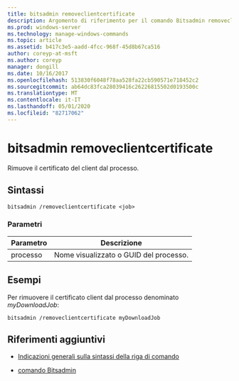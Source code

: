 ```yaml
---
title: bitsadmin removeclientcertificate
description: Argomento di riferimento per il comando Bitsadmin removeclientcertificate, che rimuove il certificato client dal processo.
ms.prod: windows-server
ms.technology: manage-windows-commands
ms.topic: article
ms.assetid: b417c3e5-aadd-4fcc-968f-45d8b67ca516
author: coreyp-at-msft
ms.author: coreyp
manager: dongill
ms.date: 10/16/2017
ms.openlocfilehash: 513830f6048f78aa528fa22cb590571e718452c2
ms.sourcegitcommit: ab64dc83fca28039416c26226815502d0193500c
ms.translationtype: MT
ms.contentlocale: it-IT
ms.lasthandoff: 05/01/2020
ms.locfileid: "82717062"
---
```

# <a name="bitsadmin-removeclientcertificate"></a>bitsadmin removeclientcertificate

Rimuove il certificato del client dal processo.

## <a name="syntax"></a>Sintassi

```
bitsadmin /removeclientcertificate <job>
```

### <a name="parameters"></a>Parametri

| Parametro | Descrizione |
| -------------- | -------------- |
| processo | Nome visualizzato o GUID del processo. |

## <a name="examples"></a>Esempi

Per rimuovere il certificato client dal processo denominato *myDownloadJob*:

```
bitsadmin /removeclientcertificate myDownloadJob
```

## <a name="additional-references"></a>Riferimenti aggiuntivi

- [Indicazioni generali sulla sintassi della riga di comando](command-line-syntax-key.md)

- [comando Bitsadmin](bitsadmin.md)
